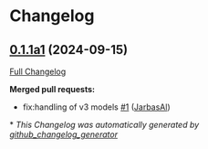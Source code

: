 # Changelog

## [0.1.1a1](https://github.com/OpenVoiceOS/ovos-stt-plugin-fasterwhisper-zuazo/tree/0.1.1a1) (2024-09-15)

[Full Changelog](https://github.com/OpenVoiceOS/ovos-stt-plugin-fasterwhisper-zuazo/compare/0.1.0...0.1.1a1)

**Merged pull requests:**

- fix:handling of v3 models [\#1](https://github.com/OpenVoiceOS/ovos-stt-plugin-fasterwhisper-zuazo/pull/1) ([JarbasAl](https://github.com/JarbasAl))



\* *This Changelog was automatically generated by [github_changelog_generator](https://github.com/github-changelog-generator/github-changelog-generator)*
